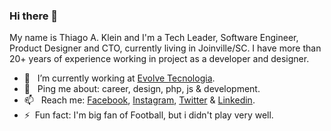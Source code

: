 ### Hi there 👋

My name is Thiago A. Klein and I'm a Tech Leader, Software Engineer, Product Designer and CTO, currently living in Joinville/SC. I have more than 20+ years of experience working in project as a developer and designer.


- 🔭 &nbsp; I’m currently working at [Evolve Tecnologia](https://www.evolvecap.com.br).
- 💬 &nbsp; Ping me about: career, design, php, js & development.
- 📫 &nbsp; Reach me: [Facebook](https://www.facebook.com/thiagoaklein), [Instagram](https://www.instagram.com/thiagoklein/), [Twitter](https://www.twitter.com/thiagok) & [Linkedin](https://www.linkedin.com/in/thiagoaklein/).
- ⚡&nbsp; Fun fact: I'm big fan of Football, but i didn't play very well.
